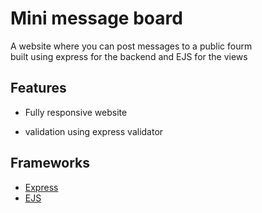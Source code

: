 # Mini message board

A website where you can post messages to a public fourm   
built using express for the backend and EJS for the views

## Features

* Fully responsive website

* validation using express validator

## Frameworks

* [Express](https://expressjs.com/)
* [EJS](https://www.npmjs.com/package/ejs)
